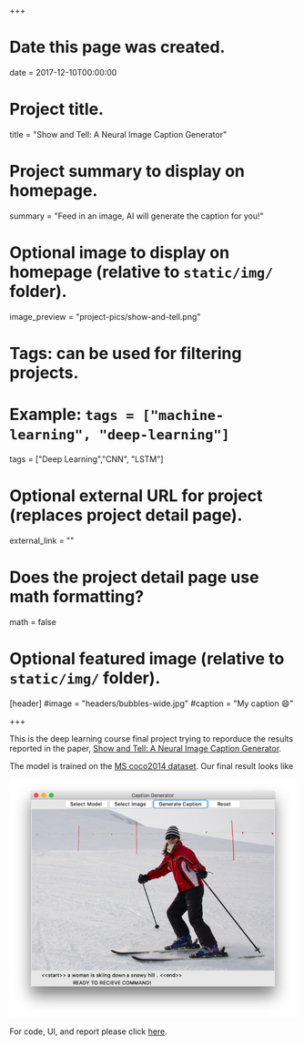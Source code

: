 +++
# Date this page was created.
date = 2017-12-10T00:00:00

# Project title.
title = "Show and Tell: A Neural Image Caption Generator"

# Project summary to display on homepage.
summary = "Feed in an image, AI will generate the caption for you!"

# Optional image to display on homepage (relative to `static/img/` folder).
image_preview = "project-pics/show-and-tell.png"

# Tags: can be used for filtering projects.
# Example: `tags = ["machine-learning", "deep-learning"]`
tags = ["Deep Learning","CNN", "LSTM"]

# Optional external URL for project (replaces project detail page).
external_link = ""

# Does the project detail page use math formatting?
math = false

# Optional featured image (relative to `static/img/` folder).
[header]
#image = "headers/bubbles-wide.jpg"
#caption = "My caption :smile:"

+++

This is the deep learning course final project trying to reporduce the results reported in the paper, [Show and Tell: A Neural Image Caption Generator](https://arxiv.org/pdf/1411.4555.pdf).

The model is trained on the [MS coco2014 dataset](http://cocodataset.org/#home). Our final result looks like 

![](./caption-demo.png)


For code, UI, and report  please click [here](https://github.com/Yutong-Dai/Projects/tree/master/Show-and-tell).
